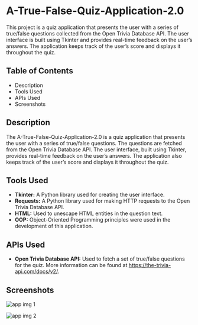 # A-True-False-Quiz-Application-2.0

This project is a quiz application that presents the user with a series of true/false questions collected from the Open Trivia Database API. The user interface is built using Tkinter and provides real-time feedback on the user’s answers. The application keeps track of the user’s score and displays it throughout the quiz.

## Table of Contents
- Description
- Tools Used
- APIs Used
- Screenshots

## Description
The A-True-False-Quiz-Application-2.0 is a quiz application that presents the user with a series of true/false questions. The questions are fetched from the Open Trivia Database API. The user interface, built using Tkinter, provides real-time feedback on the user’s answers. The application also keeps track of the user’s score and displays it throughout the quiz.



## Tools Used
- **Tkinter:** A Python library used for creating the user interface.
- **Requests:** A Python library used for making HTTP requests to the Open Trivia Database API.
- **HTML:** Used to unescape HTML entities in the question text.
- **OOP:** Object-Oriented Programming principles were used in the development of this application.

## APIs Used
- **Open Trivia Database API:** Used to fetch a set of true/false questions for the quiz. More information can be found at https://the-trivia-api.com/docs/v2/.

## Screenshots


![app img 1](https://github.com/bardack134/A-True-False-Quiz-Application-2.0/assets/142977989/4584c1a4-b53d-40c7-a65d-79c0ab5bd1c3)


![app img 2](https://github.com/bardack134/A-True-False-Quiz-Application-2.0/assets/142977989/abbdf86f-3701-4704-82d2-7e7f0f8bb944)
